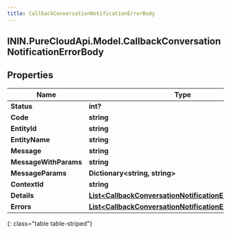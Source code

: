 ```yaml
---
title: CallbackConversationNotificationErrorBody
---
```

## ININ.PureCloudApi.Model.CallbackConversationNotificationErrorBody

## Properties

|Name | Type | Description | Notes|
|------------ | ------------- | ------------- | -------------|
| **Status** | **int?** |  | [optional] |
| **Code** | **string** |  | [optional] |
| **EntityId** | **string** |  | [optional] |
| **EntityName** | **string** |  | [optional] |
| **Message** | **string** |  | [optional] |
| **MessageWithParams** | **string** |  | [optional] |
| **MessageParams** | **Dictionary&lt;string, string&gt;** |  | [optional] |
| **ContextId** | **string** |  | [optional] |
| **Details** | [**List&lt;CallbackConversationNotificationErrorInfoDetails&gt;**](CallbackConversationNotificationErrorInfoDetails.html) |  | [optional] |
| **Errors** | [**List&lt;CallbackConversationNotificationErrorBody&gt;**](CallbackConversationNotificationErrorBody.html) |  | [optional] |
{: class="table table-striped"}


